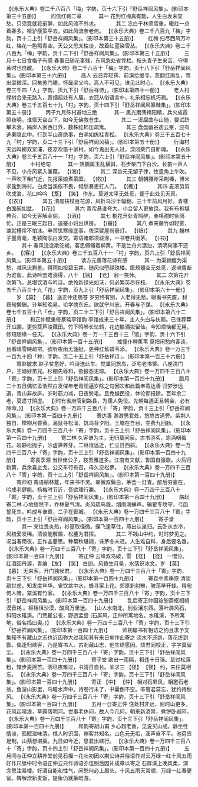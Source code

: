 <!-- { "loadSidebar": true } -->
 【《永乐大典》卷二千八百八「梅」字韵，页十六下引「舒岳祥阆风集」。(影印本第三十五册)】 
　　问信红梅二章
　　　其一
花到红梅真有韵，人生白发未宜愁。只须竟就花前醉，如此风流不外求。
　　　其二
冻白千林须雪重，暖红一点着春多。哑驴瘦策平去，如此风流奈老何。
 【《永乐大典》卷二千八百九「梅」字韵，页十二上引「舒岳祥阆风集」。(影印本第三十五册)】 
　　红梅
扫尽西风万叶红，梅花一色照青空。天公又恐太枯淡，故着红蓝染雪丛。
 【《永乐大典》卷二千八百九「梅」字韵，页十二下引「舒岳祥阆风集」。(影印本第三十五册)】 
　　三月十七日食梅子有感
春事已随花事残，东风急处省凭栏。枝头青子生来苦，守得黄时也自酸。
 【《永乐大典》卷二千八百十「梅」字韵，页十八下引「舒岳祥阆风集」。(影印本第三十六册)】 
　　高人
云日弄轻霠，前溪给缓寻。燕翻红雨乱，莺出翠微深。回矣苏门啸，怀哉梁父吟。高人不可见，谁见此时心。
 【《永乐大典》卷三千四「人」字韵，页九下引「舒岳祥诗」。(影印本第四十一册)】 
　　老人村
绿树合来无路入，青烟起处有人居。衣冠从俗语言朴，礼乐相忘机巧疏。
 【《永乐大典》卷三千五百七十九「村」字韵，页十四下引「舒岳祥阆风篆畦集」。(影印本第五十册)】 
　　丙子九月陈村避地三绝
　　　其一
黑光磨荡掩阳精，兵火成霞照夜明。谁信天台山下，如今无佛救苍生。
　　　其二
一溪屈曲与山随，要试跻攀未衰。隔岸人家西日外，数株红柿压疏篱。
　　　其三
盘盘幽谷造云峯，应有逃秦隐此中。行到半山奇绝事，白鹇如练挂青松。
 【《永乐大典》卷三千五百七十九「村」字韵，页二十三下引「舒岳祥阆风稿」。(影印本第五十册)】 
　　行海村
天远鸣榔双桨浦，夜凉吹笛十家村。如今鬼出无人过，深闭柴门自断魂。
 【《永乐大典》卷三千五百八十一「村」字韵，页六上引「舒岳祥阆风集」。(影印本第五十册)】 
　　十村绝句
　　　其一
鵁鶄属玉乱横斜，石步柴门下白沙。长笛一声人不见，小舟风紧入兼葭。 【(海)】 
　　　其二
深谷元无邹子律，牧童角上牛吹。一声吹下柴门近，先报渠娘煮菜糜。 【(牧)】 
　　　其三
朝朝腰斧采荆榛，博米求盐到海村。白虎当溪侬不畏，祗愁暴吏打人门。 【(樵)】 
　　　其四
麦须剪剪吹成浪，花口吟吟 【笈】  【笑】 作东。莫道太平无处觅，便于此处见天真。 【(农)】 
　　　其五
清晨扶杖百花源，风折乌沙半幅翻。三十年前风月好，青楼白面碗如盆。 【(花)】 
　　　其六
青帘悬谁夸大，小合留人更放饶。我有布袍堪典否，如今无客解金貂。 【(酒)】 
　　　其七
桐花开处青鸠醉，桑椹甜时紫鸽忙。正是三眠三起日，送蚕小妇出烘房。 【(蚕)】 
　　　其八
煮来藤竹如轻雾，漉就槽帘不怕冰。辛苦饥寒缘底事，夜深甓屋尚悬灯。 【(纸)】 
　　　其九
翰林子墨青毫，毛颖陶泓白发交。寄语诸郎须祓涤，一书卷共衡茅。 【(书)】 
　　　其十
春风淰淰欺驼褐，客思翛翛着柳黄。不是兰舟共漂泊，清明何事不还乡。 【(客)】 
 【《永乐大典》卷三千五百八十一「村」字韵，页六上引「舒岳祥阆风集」。(影印本第五十册)】 
　　读方元善落花诗有感
　　　其一
为渠销瘦为渠愁，减风流剩羞。得雨如投碧玉井，随风似堕绿珠楼。医颊髓空无处觅，返魂香断为谁留。此诗吟罢难消得，八十 【翁】  【老】 翁一笑休。
　　　其二
次第花开次第飞，总堪饮酒与吟诗。绝怜新绿光如沃，何必繁英尽在枝。
 【《永乐大典》卷五千八百三十九「花」字韵，页九上引「舒岳祥阆风集」。(影印本第六十一册)】 
　　岁 【莫】  【暮】 送正仲还鴈苍
岁穷终有别，人老得无愁。眼看书先废，材衰句懒酬。计年知晚易，论学愧东丘。欲就宁川志，开春与子谋。
 【《永乐大典》卷七千五百十八「仓」字韵，页二十二下引「舒岳祥阆风集」。(影印本第八十二册)】 
　　和正仲赋重修篆畦亭馆韵
亭馆成来三十年，主人头白与扶颠。已诛荐莽开瓜圃，更剪茭芦浚藕田。竹下鸣琴长忆鹤，花边酿酒拟留仙。今知烦恼都无用，修短随缘一任天。
 【《永乐大典》卷一万一千三百十三「馆」字韵，页十六下引「舒岳祥阆风集」。(影印本第一百十五册)】 
　　戒僮仆种蕉苇
莫把闲愁向客谈，且看晴雪映疏帘。欲听夜雨无篷艇，更种红蕉碧苇添。
 【《永乐大典》卷一万三千一百九十四「种」字韵，页二十五上引「舒岳祥诗」。(影印本第一百三十六册)】 
　　寄赵敏求
赵子贫愈好，吟诗送此生。焚巢同旅鸟，泛宅老书檠。八座清门户，王塘好弟兄。杉棚先辱和，欲报怨无琼。
 【《永乐大典》卷一万四千三百八十「寄」字韵，页十三上引「舒岳祥阆风集」。(影印本第一百四十九册)】 
　　腊月二十五日偶忆孟浩然白发催年老青阳逼岁除之句因次和此篇奉寄达善
归梦涉远道，青山非故庐。岁时筋力减，日夜鬓毛。且免编民役，休论邸报除。百年余二老，莫遣寸阴虚。 【(时有省府官到路县，为儒人免役。先朝每遇正旦朝会，必有除命。)】 
 【《永乐大典》卷一万四千三百八十「寄」字韵，页十三上引「舒岳祥阆风集」。(影印本第一百四十九册)】 
　　寄达善
渺渺思君处，悠悠古道旁。紫荆人独自，榉柳月昏黄。渴鼠寻松溜，饥乌背夕阳。王塘在吾目，空费九回肠。
 【《永乐大典》卷一万四千三百八十「寄」字韵，页十三上引「舒岳祥阆风集」。(影印本第一百四十九册)】 
　　寄二林
久客谁为主，无归莫问家。古书浇茗，冻酒咽梅花。岩静松抛子，沙虚笋养芽。二林谁远近，伫立日西斜。
 【《永乐大典》卷一万四千三百八十「寄」字韵，页十三上引「舒岳祥阆风集」。(影印本第一百四十九册)】 
　　寄袁季源
当世佳公子，枝吾雅道多。江南有文献，鲁国自强歌。火后归新第，兵余喜止戈。公交车行有召，毋久恋松萝。
 【《永乐大典》卷一万四千三百八十「寄」字韵，页十三上引「舒岳祥阆风集」。(影印本第一百四十九册)】 
　　寄帅初
寄语榆林戴，年来书不灵。翠微双鬓白，茅舍一灯青。醉后穷豪在，吟成老健能。杨梅时节近，吾欲理行縢。
 【《永乐大典》卷一万四千三百八十「寄」字韵，页十三上引「舒岳祥阆风集」。(影印本第一百四十九册)】 
　　病起寄二林
心地缅然平，乔林夏气清。炎风疏鸟毳，烟雨滴蝉声。输翟专攻守，弓函誓死生。吟成与谁寄，二子在鄞城。
 【《永乐大典》卷一万四千三百八十「寄」字韵，页十三上引「舒岳祥阆风集」。(影印本第一百四十九册)】 
　　寄子堂
　　　其一
来往畏炎热，衫篁取径微。蝶飞逢草住，燕出认巢归。云卧从衣冷，风梳爱发稀。清谈能解愠，松麈为君挥。
　　　其二
不践山中约，时时梦见之。况当春雨夜，正作韭虀思。种菊秋堪撷，诛茅冬未迟。人生难自料，身后要名垂。
 【《永乐大典》卷一万四千三百八十「寄」字韵，页十三下引「舒岳祥阆风集」。(影印本第一百四十九册)】 
　　寄正仲
云峰双鸟破，雪 【径】  【径】 一僧分。红酒回丹渥，青编 【友】  【笑】 白纷。风昏生月晕，水落织冰文。岁 【莫】  【暮】 无来客，开门独候君。
 【《永乐大典》卷一万四千三百八十「寄」字韵，页十三下引「舒岳祥阆风集」。(影印本第一百四十九册)】 
　　寄袁中素季原
清谈疏世虑，知发度年华。雀饮盆中水，蜂寻案上花。郊原新射雉，陂荡早开蛙。得句何人赠，棠溪有竹家。
 【《永乐大典》卷一万四千三百八十「寄」字韵，页十三下引「舒岳祥阆风集」。(影印本第一百四十九册)】 
　　乱后寄正仲因谂恕斋枢相朔漠音耗
。枢相徂沙漠，酸风万里迷。 【山人水南北，别业瀼东西。落叶屏风石，斜阳水碓溪。门荒翟公雀，野迥孟尝 (石屏风，正仲所寓地名。水碓溪，予所寓地，俗名捣曰奥。)】 
 【《永乐大典》卷一万四千三百八十「寄」字韵，页十三下引「舒岳祥阆风集」。(影印本第一百四十九册)】 
　　帅初屡书有相访之约且求予文集知予有藏山之志也近因弥大过我知其有来日矣作此寄之
流水不还剡，落花终到鄞。偶逢归峡客，乃是寄书人。古剎藏山志，他生结愿因。烦君同校正，字字莫留尘。
 【《永乐大典》卷一万四千三百八十「寄」字韵，页十三下引「舒岳祥阆风集」。(影印本第一百四十九册)】 
　　寄子堂
欲出一雨隔，相违十日强。鼠过松落粉，雉步麦摇芒。酒尽夜难过，书清日自长。羊求三 【径】  【径】 约，来往莫相忘。
 【《永乐大典》卷一万四千三百八十「寄」字韵，页十三下引「舒岳祥阆风集」。(影印本第一百四十九册)】 
　　寄正 【中】  【仲】 
相对石屏风，相邀石老翁。鱼游山影里，鸟睡水声中。诗卷行未了，书囊倒不空。笭箵君莫忘，犹约待秋风。
 【《永乐大典》卷一万四千三百八十「寄」字韵，页十三下引「舒岳祥阆风集」。(影印本第一百四十九册)】 
　　五月一日寄正仲
住处村非远，别时山更多。花风起晴浪，草露落明河。世事老休问，故人今几何。朝来新酒禁，煮饼卧岩阿。
 【《永乐大典》卷一万四千三百八十「寄」字韵，页十三下引「舒岳祥阆风集」。(影印本第一百四十九册)】 
　　和韵寄胡山甫
乡心趋老重，见说买山成。静坐性情淡，孤眠滋味清。樵人时识面，禅客共知名。山色元无垢，溪声自不平。池荷应足制，山蓣想堪羹。九日如今近，思君出峡行。
 【《永乐大典》卷一万四千三百八十「寄」字韵，页十四上引「舒岳祥阆风集」。(影印本第一百四十九册)】 
　　五月间与正仲立耕养堂前见石榴一花吐初因以荆公诗并俗语作对云万绿一红十风五雨好作尺牍中时令语正仲云只作诗语亦佳别后因补成章以寄之
石屏溪上晚风柔，深念思注易楼。好酒自能和性气，闲愁何必上眉头。十风五雨天常顺，万绿一红春更留。婢解炊新麦饭，提鱼仍就篆畦游。
